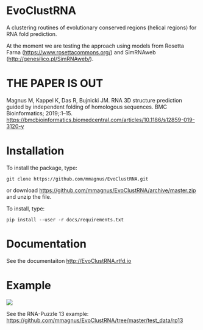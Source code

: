 EvoClustRNA
================================================================================

A clustering routines of evolutionary conserved regions (helical regions) for RNA fold prediction.

At the moment we are testing the approach using models from Rosetta Farna (https://www.rosettacommons.org/) and SimRNAweb (http://genesilico.pl/SimRNAweb/).

# THE PAPER IS OUT

Magnus M, Kappel K, Das R, Bujnicki JM. RNA 3D structure prediction guided by independent folding of homologous sequences. BMC Bioinformatics; 2019;:1–15. 
https://bmcbioinformatics.biomedcentral.com/articles/10.1186/s12859-019-3120-y

# Installation
To install the package, type:

    git clone https://github.com/mmagnus/EvoClustRNA.git

or download https://github.com/mmagnus/EvoClustRNA/archive/master.zip and unzip the file.

To install, type:

    pip install --user -r docs/requirements.txt

# Documentation

See the documentaiton <http://EvoClustRNA.rtfd.io>

# Example

![](docs/pngs/rp13_rchie.png)

See the RNA-Puzzle 13 example: <https://github.com/mmagnus/EvoClustRNA/tree/master/test_data/rp13>
